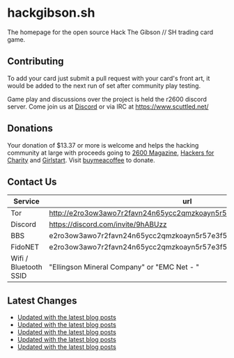 # hackgibson.sh
The homepage for the open source Hack The Gibson // SH trading card game.


## Contributing

To add your card just submit a pull request with your card's front art, it would be added to the next run of set after community play testing.

Game play and discussions over the project is held the r2600 discord server. Come join us at [Discord](https://discord.com/invite/9hABUzz) or via IRC at https://www.scuttled.net/


## Donations

Your donation of $13.37 or more is welcome and helps the hacking community at large with proceeds going to [2600 Magazine](https://2600.com/), [Hackers for Charity](https://hackersforcharity.org) and [Girlstart](https://girlstart.org).  Visit [buymeacoffee](https://www.buymeacoffee.com/hackgibson.sh) to donate.


## Contact Us

Service | url
-|-
Tor | http://e2ro3ow3awo7r2favn24n65ycc2qmzkoayn5r57e3f56nvjwdcgg32ad.onion
Discord | https://discord.com/invite/9hABUzz
BBS | e2ro3ow3awo7r2favn24n65ycc2qmzkoayn5r57e3f56nvjwdcgg32ad.onion:23
FidoNET | e2ro3ow3awo7r2favn24n65ycc2qmzkoayn5r57e3f56nvjwdcgg32ad.onion:24554
Wifi / Bluetooth SSID | "Ellingson Mineral Company" or "EMC Net - <fidonet address>"

## Latest Changes
<!-- BLOG-POST-LIST:START -->
- [Updated with the latest blog posts](https://github.com/DFW2600/hackgibson.sh/commit/1f5fadf5ab9167e2b956aff7fe2a73e95c664113)
- [Updated with the latest blog posts](https://github.com/DFW2600/hackgibson.sh/commit/cd55407c170931241c7289f517df6141263878e1)
- [Updated with the latest blog posts](https://github.com/DFW2600/hackgibson.sh/commit/8d1d3f23c16604ffbdb05fcc279b51056db12b9f)
- [Updated with the latest blog posts](https://github.com/DFW2600/hackgibson.sh/commit/ceed3ec0fbbffff4607c2b28c44d3de61ece4808)
- [Updated with the latest blog posts](https://github.com/DFW2600/hackgibson.sh/commit/89e7c6059286cedd6a23a26de0b6186d2852c2ed)
<!-- BLOG-POST-LIST:END -->
